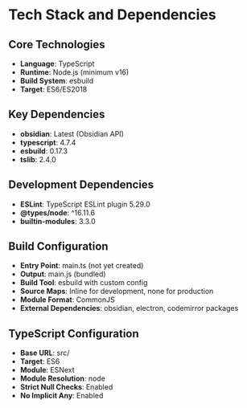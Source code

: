 # Tech Stack and Dependencies

## Core Technologies
- **Language**: TypeScript
- **Runtime**: Node.js (minimum v16)
- **Build System**: esbuild
- **Target**: ES6/ES2018

## Key Dependencies
- **obsidian**: Latest (Obsidian API)
- **typescript**: 4.7.4  
- **esbuild**: 0.17.3
- **tslib**: 2.4.0

## Development Dependencies
- **ESLint**: TypeScript ESLint plugin 5.29.0
- **@types/node**: ^16.11.6
- **builtin-modules**: 3.3.0

## Build Configuration
- **Entry Point**: main.ts (not yet created)
- **Output**: main.js (bundled)
- **Build Tool**: esbuild with custom config
- **Source Maps**: Inline for development, none for production
- **Module Format**: CommonJS
- **External Dependencies**: obsidian, electron, codemirror packages

## TypeScript Configuration
- **Base URL**: src/
- **Target**: ES6
- **Module**: ESNext
- **Module Resolution**: node
- **Strict Null Checks**: Enabled
- **No Implicit Any**: Enabled